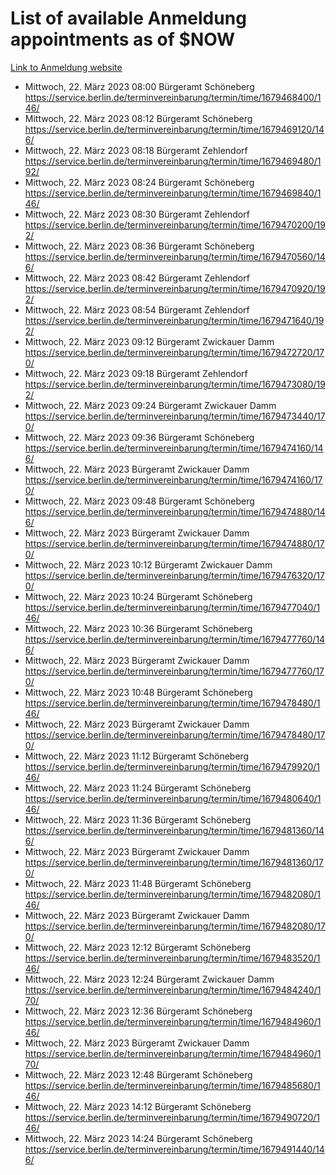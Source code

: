 # List of available Anmeldung appointments as of $NOW
[Link to Anmeldung website](https://service.berlin.de/terminvereinbarung/termin/tag.php?termin=1&anliegen[]=120686&dienstleisterlist=122210,122217,327316,122219,327312,122227,327314,122231,327346,122243,327348,122254,122252,329742,122260,329745,122262,329748,122271,327278,122273,327274,122277,327276,330436,122280,327294,122282,327290,122284,327292,122291,327270,122285,327266,122286,327264,122296,327268,150230,329760,122297,327286,122294,327284,122312,329763,122314,329775,122304,327330,122311,327334,122309,327332,317869,122281,327352,122279,329772,122283,122276,327324,122274,327326,122267,329766,122246,327318,122251,327320,122257,327322,122208,327298,122226,327300&herkunft=http%3A%2F%2Fservice.berlin.de%2Fdienstleistung%2F120686%2F)
- Mittwoch, 22. März 2023 08:00 Bürgeramt Schöneberg https://service.berlin.de/terminvereinbarung/termin/time/1679468400/146/
- Mittwoch, 22. März 2023 08:12 Bürgeramt Schöneberg https://service.berlin.de/terminvereinbarung/termin/time/1679469120/146/
- Mittwoch, 22. März 2023 08:18 Bürgeramt Zehlendorf https://service.berlin.de/terminvereinbarung/termin/time/1679469480/192/
- Mittwoch, 22. März 2023 08:24 Bürgeramt Schöneberg https://service.berlin.de/terminvereinbarung/termin/time/1679469840/146/
- Mittwoch, 22. März 2023 08:30 Bürgeramt Zehlendorf https://service.berlin.de/terminvereinbarung/termin/time/1679470200/192/
- Mittwoch, 22. März 2023 08:36 Bürgeramt Schöneberg https://service.berlin.de/terminvereinbarung/termin/time/1679470560/146/
- Mittwoch, 22. März 2023 08:42 Bürgeramt Zehlendorf https://service.berlin.de/terminvereinbarung/termin/time/1679470920/192/
- Mittwoch, 22. März 2023 08:54 Bürgeramt Zehlendorf https://service.berlin.de/terminvereinbarung/termin/time/1679471640/192/
- Mittwoch, 22. März 2023 09:12 Bürgeramt Zwickauer Damm https://service.berlin.de/terminvereinbarung/termin/time/1679472720/170/
- Mittwoch, 22. März 2023 09:18 Bürgeramt Zehlendorf https://service.berlin.de/terminvereinbarung/termin/time/1679473080/192/
- Mittwoch, 22. März 2023 09:24 Bürgeramt Zwickauer Damm https://service.berlin.de/terminvereinbarung/termin/time/1679473440/170/
- Mittwoch, 22. März 2023 09:36 Bürgeramt Schöneberg https://service.berlin.de/terminvereinbarung/termin/time/1679474160/146/
- Mittwoch, 22. März 2023  Bürgeramt Zwickauer Damm https://service.berlin.de/terminvereinbarung/termin/time/1679474160/170/
- Mittwoch, 22. März 2023 09:48 Bürgeramt Schöneberg https://service.berlin.de/terminvereinbarung/termin/time/1679474880/146/
- Mittwoch, 22. März 2023  Bürgeramt Zwickauer Damm https://service.berlin.de/terminvereinbarung/termin/time/1679474880/170/
- Mittwoch, 22. März 2023 10:12 Bürgeramt Zwickauer Damm https://service.berlin.de/terminvereinbarung/termin/time/1679476320/170/
- Mittwoch, 22. März 2023 10:24 Bürgeramt Schöneberg https://service.berlin.de/terminvereinbarung/termin/time/1679477040/146/
- Mittwoch, 22. März 2023 10:36 Bürgeramt Schöneberg https://service.berlin.de/terminvereinbarung/termin/time/1679477760/146/
- Mittwoch, 22. März 2023  Bürgeramt Zwickauer Damm https://service.berlin.de/terminvereinbarung/termin/time/1679477760/170/
- Mittwoch, 22. März 2023 10:48 Bürgeramt Schöneberg https://service.berlin.de/terminvereinbarung/termin/time/1679478480/146/
- Mittwoch, 22. März 2023  Bürgeramt Zwickauer Damm https://service.berlin.de/terminvereinbarung/termin/time/1679478480/170/
- Mittwoch, 22. März 2023 11:12 Bürgeramt Schöneberg https://service.berlin.de/terminvereinbarung/termin/time/1679479920/146/
- Mittwoch, 22. März 2023 11:24 Bürgeramt Schöneberg https://service.berlin.de/terminvereinbarung/termin/time/1679480640/146/
- Mittwoch, 22. März 2023 11:36 Bürgeramt Schöneberg https://service.berlin.de/terminvereinbarung/termin/time/1679481360/146/
- Mittwoch, 22. März 2023  Bürgeramt Zwickauer Damm https://service.berlin.de/terminvereinbarung/termin/time/1679481360/170/
- Mittwoch, 22. März 2023 11:48 Bürgeramt Schöneberg https://service.berlin.de/terminvereinbarung/termin/time/1679482080/146/
- Mittwoch, 22. März 2023  Bürgeramt Zwickauer Damm https://service.berlin.de/terminvereinbarung/termin/time/1679482080/170/
- Mittwoch, 22. März 2023 12:12 Bürgeramt Schöneberg https://service.berlin.de/terminvereinbarung/termin/time/1679483520/146/
- Mittwoch, 22. März 2023 12:24 Bürgeramt Zwickauer Damm https://service.berlin.de/terminvereinbarung/termin/time/1679484240/170/
- Mittwoch, 22. März 2023 12:36 Bürgeramt Schöneberg https://service.berlin.de/terminvereinbarung/termin/time/1679484960/146/
- Mittwoch, 22. März 2023  Bürgeramt Zwickauer Damm https://service.berlin.de/terminvereinbarung/termin/time/1679484960/170/
- Mittwoch, 22. März 2023 12:48 Bürgeramt Schöneberg https://service.berlin.de/terminvereinbarung/termin/time/1679485680/146/
- Mittwoch, 22. März 2023 14:12 Bürgeramt Schöneberg https://service.berlin.de/terminvereinbarung/termin/time/1679490720/146/
- Mittwoch, 22. März 2023 14:24 Bürgeramt Schöneberg https://service.berlin.de/terminvereinbarung/termin/time/1679491440/146/
